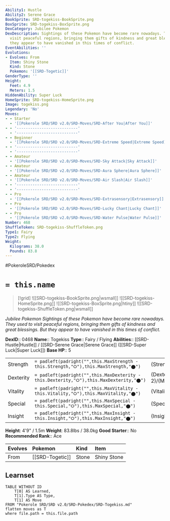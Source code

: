 ```yaml
---
Ability1: Hustle
Ability2: Serene Grace
BookSprite: SRD-togekiss-BookSprite.png
BoxSprite: SRD-togekiss-BoxSprite.png
DexCategory: Jubilee Pokemon
DexDescription: Sightings of these Pokemon have become rare nowadays. They used to
  visit peaceful regions, bringing them gifts of kindness and great blessings. But
  they appear to have vanished in this times of conflict.
EventAbilities: ''
Evolutions:
- Evolves: From
  Item: Shiny Stone
  Kind: Stone
  Pokemon: '[[SRD-Togetic]]'
GenderType: ''
Height:
  Feet: 4.9
  Meters: 1.5
HiddenAbility: Super Luck
HomeSprite: SRD-togekiss-HomeSprite.png
Image: togekiss.png
Legendary: 'No'
Moves:
- - Starter
  - '[[Pokerole SRD/SRD v2.0/SRD-Moves/SRD-After You|After You]]'
- - '---------------------------'
  - '---------------------------'
- - Beginner
  - '[[Pokerole SRD/SRD v2.0/SRD-Moves/SRD-Extreme Speed|Extreme Speed]]'
- - '---------------------------'
  - '---------------------------'
- - Amateur
  - '[[Pokerole SRD/SRD v2.0/SRD-Moves/SRD-Sky Attack|Sky Attack]]'
- - Amateur
  - '[[Pokerole SRD/SRD v2.0/SRD-Moves/SRD-Aura Sphere|Aura Sphere]]'
- - Amateur
  - '[[Pokerole SRD/SRD v2.0/SRD-Moves/SRD-Air Slash|Air Slash]]'
- - '---------------------------'
  - '---------------------------'
- - Pro
  - '[[Pokerole SRD/SRD v2.0/SRD-Moves/SRD-Extrasensory|Extrasensory]]'
- - Pro
  - '[[Pokerole SRD/SRD v2.0/SRD-Moves/SRD-Lucky Chant|Lucky Chant]]'
- - Pro
  - '[[Pokerole SRD/SRD v2.0/SRD-Moves/SRD-Water Pulse|Water Pulse]]'
Number: 468
ShuffleToken: SRD-togekiss-ShuffleToken.png
Type1: Fairy
Type2: Flying
Weight:
  Kilograms: 38.0
  Pounds: 83.8
---
```


#PokeroleSRD/Pokedex

# `= this.name`

> [!grid]
> ![[SRD-togekiss-BookSprite.png|wsmall]]
> ![[SRD-togekiss-HomeSprite.png]]
> ![[SRD-togekiss-BoxSprite.png|htiny]]
> ![[SRD-togekiss-ShuffleToken.png|wsmall]]


*Jubilee Pokemon*
*Sightings of these Pokemon have become rare nowadays. They used to visit peaceful regions, bringing them gifts of kindness and great blessings. But they appear to have vanished in this times of conflict.*

**DexID**:: 0468
**Name**:: Togekiss
**Type**:: Fairy / Flying
**Abilities**:: [[SRD-Hustle|Hustle]] / [[SRD-Serene Grace|Serene Grace]] ([[SRD-Super Luck|Super Luck]])
**Base HP**:: 5

|           |                                                                                        |                                          |
| --------- | -------------------------------------------------------------------------------------- | ---------------------------------------- |
| Strength  | `= padleft(padright("",this.MaxStrength - this.Strength,"⭘"),this.MaxStrength,"⬤")`    | (Strength::2)/(MaxStrength::4)   |
| Dexterity | `= padleft(padright("",this.MaxDexterity - this.Dexterity,"⭘"),this.MaxDexterity,"⬤")` | (Dexterity:: 2)/(MaxDexterity::5) |
| Vitality  | `= padleft(padright("",this.MaxVitality - this.Vitality,"⭘"),this.MaxVitality,"⬤")`    | (Vitality::3)/(MaxVitality::6)   |
| Special   | `= padleft(padright("",this.MaxSpecial - this.Special,"⭘"),this.MaxSpecial,"⬤")`       | (Special::3)/(MaxSpecial::7)     |
| Insight   | `= padleft(padright("",this.MaxInsight - this.Insight,"⭘"),this.MaxInsight,"⬤")`       | (Insight::3)/(MaxInsight::6)     |

**Height**: 4'9" / 1.5m
**Weight**: 83.8lbs / 38.0kg
**Good Starter**:: No
**Recommended Rank**:: Ace

| Evolves   | Pokemon         | Kind   | Item        |
|:----------|:----------------|:-------|:------------|
| From      | [[SRD-Togetic]] | Stone  | Shiny Stone |

## Learnset

```dataview
TABLE WITHOUT ID
    T[0] AS Learned,
    T[1].Type AS Type,
    T[1] AS Move
FROM "Pokerole SRD/SRD v2.0/SRD-Pokedex/SRD-Togekiss.md"
flatten moves as T
where file.path = this.file.path
```
